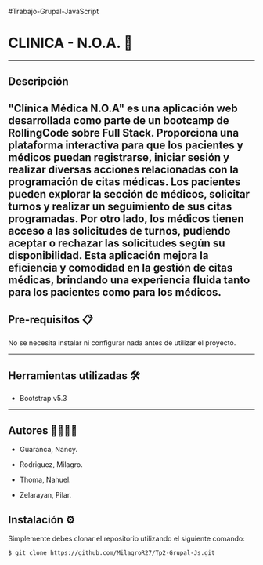 #Trabajo-Grupal-JavaScript

# CLINICA - N.O.A.  🚀
----------------------------------------------------
## Descripción 

"Clínica Médica N.O.A" es una aplicación web desarrollada como parte de un bootcamp de RollingCode sobre Full Stack. Proporciona una plataforma interactiva para que los pacientes y médicos puedan registrarse, iniciar sesión y realizar diversas acciones relacionadas con la programación de citas médicas. Los pacientes pueden explorar la sección de médicos, solicitar turnos y realizar un seguimiento de sus citas programadas. Por otro lado, los médicos tienen acceso a las solicitudes de turnos, pudiendo aceptar o rechazar las solicitudes según su disponibilidad. Esta aplicación mejora la eficiencia y comodidad en la gestión de citas médicas, brindando una experiencia fluida tanto para los pacientes como para los médicos.
-----------------------------------------------------------

## Pre-requisitos 📋

No se necesita instalar ni configurar nada antes de utilizar el proyecto.

------------------------------------------------------------------------

## Herramientas utilizadas 🛠️

- Bootstrap v5.3

------------------------------------------------------------------

## Autores 👩‍💻👨‍💻

- Guaranca, Nancy.

- Rodriguez, Milagro.

- Thoma, Nahuel.

- Zelarayan, Pilar.

## Instalación ⚙️

Simplemente debes clonar el repositorio utilizando el siguiente comando:

```bash
$ git clone https://github.com/MilagroR27/Tp2-Grupal-Js.git 



